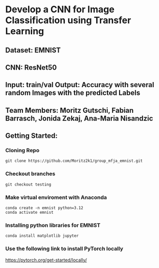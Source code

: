 # Develop a CNN for Image Classification using Transfer Learning
## Dataset: EMNIST
## CNN: ResNet50
## Input: train/val Output: Accuracy with several random Images with the predicted Labels
## Team Members: Moritz Gutschi, Fabian Barrasch, Jonida Zekaj, Ana-Maria Nisandzic

## Getting Started:
### Cloning Repo
```
git clone https://github.com/Moritz2k1/group_mfja_emnist.git
```
### Checkout branches
```
git checkout testing
```
### Make virtual enviroment with Anaconda
```
conda create -n emnist python=3.12
conda activate emnist
```
### Installing python libraries for EMNIST
```
conda install matplotlib jupyter
```
### Use the following link to install PyTorch locally
https://pytorch.org/get-started/locally/
